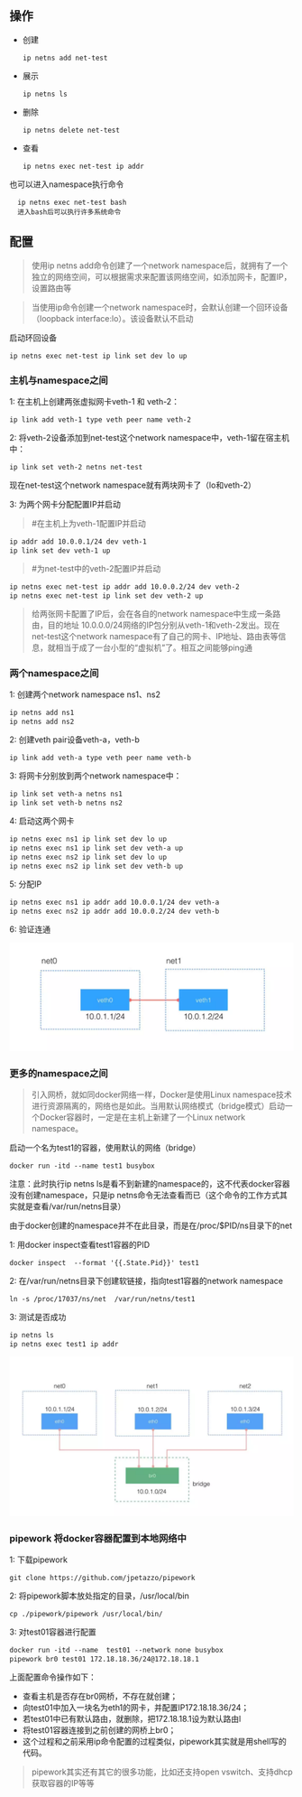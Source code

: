 ## 操作
* 创建
 
      ip netns add net-test
* 展示
   
      ip netns ls
* 删除
   
      ip netns delete net-test      
* 查看

      ip netns exec net-test ip addr
也可以进入namespace执行命令
      
      ip netns exec net-test bash
      进入bash后可以执行许多系统命令
      
      
## 配置
> 使用ip netns add命令创建了一个network namespace后，就拥有了一个独立的网络空间，可以根据需求来配置该网络空间，如添加网卡，配置IP，设置路由等

> 当使用ip命令创建一个network namespace时，会默认创建一个回环设备（loopback interface:lo）。该设备默认不启动

启动环回设备
    
    ip netns exec net-test ip link set dev lo up  
    
###  主机与namespace之间
1: 在主机上创建两张虚拟网卡veth-1 和 veth-2：

    ip link add veth-1 type veth peer name veth-2   
2: 将veth-2设备添加到net-test这个network namespace中，veth-1留在宿主机中：

    ip link set veth-2 netns net-test
现在net-test这个network namespace就有两块网卡了（lo和veth-2）

3: 为两个网卡分配配置IP并启动
>   #在主机上为veth-1配置IP并启动

    ip addr add 10.0.0.1/24 dev veth-1
    ip link set dev veth-1 up

> #为net-test中的veth-2配置IP并启动

    ip netns exec net-test ip addr add 10.0.0.2/24 dev veth-2
    ip netns exec net-test ip link set dev veth-2 up
> 给两张网卡配置了IP后，会在各自的network namespace中生成一条路由，目的地址 10.0.0.0/24网络的IP包分别从veth-1和veth-2发出。现在net-test这个network namespace有了自己的网卡、IP地址、路由表等信息，就相当于成了一台小型的“虚拟机”了。相互之间能够ping通
 
 
 ### 两个namespace之间
1: 创建两个network namespace ns1、ns2

    ip netns add ns1
    ip netns add ns2
2: 创建veth pair设备veth-a，veth-b

    ip link add veth-a type veth peer name veth-b
3: 将网卡分别放到两个network namespace中：
  
    ip link set veth-a netns ns1
    ip link set veth-b netns ns2
4: 启动这两个网卡

    ip netns exec ns1 ip link set dev lo up
    ip netns exec ns1 ip link set dev veth-a up
    ip netns exec ns2 ip link set dev lo up
    ip netns exec ns2 ip link set dev veth-b up
5: 分配IP

    ip netns exec ns1 ip addr add 10.0.0.1/24 dev veth-a
    ip netns exec ns2 ip addr add 10.0.0.2/24 dev veth-b
6: 验证连通

  ![""](pictures/namespace-namespace.png)

### 更多的namespace之间
 >  引入网桥，就如同docker网络一样，Docker是使用Linux namespace技术进行资源隔离的，网络也是如此。当用默认网络模式（bridge模式）启动一个Docker容器时，一定是在主机上新建了一个Linux network namespace。
 
启动一个名为test1的容器，使用默认的网络（bridge）
    
    docker run -itd --name test1 busybox
    
 注意：此时执行ip netns ls是看不到新建的namespace的，这不代表docker容器没有创建namespace，只是ip netns命令无法查看而已（这个命令的工作方式其实就是查看/var/run/netns目录）
 
 由于docker创建的namespace并不在此目录，而是在/proc/$PID/ns目录下的net
 
1: 用docker inspect查看test1容器的PID
  
    docker inspect  --format '{{.State.Pid}}' test1
2:  在/var/run/netns目录下创建软链接，指向test1容器的network namespace

    ln -s /proc/17037/ns/net  /var/run/netns/test1
3:  测试是否成功

    ip netns ls
    ip netns exec test1 ip addr
 
   ![""](pictures/muliti-namespace.png)
    
 ### pipework  将docker容器配置到本地网络中
1: 下载pipework

    git clone https://github.com/jpetazzo/pipework
2:  将pipework脚本放处指定的目录，/usr/local/bin

    cp ./pipework/pipework /usr/local/bin/
3:  对test01容器进行配置

    docker run -itd --name  test01 --network none busybox
    pipework br0 test01 172.18.18.36/24@172.18.18.1
  
上面配置命令操作如下：

- 查看主机是否存在br0网桥，不存在就创建；
- 向test01中加入一块名为eth1的网卡，并配置IP172.18.18.36/24；
- 若test01中已有默认路由，就删除，把172.18.18.1设为默认路由l
- 将test01容器连接到之前创建的网桥上br0；
- 这个过程和之前采用ip命令配置的过程类似，pipework其实就是用shell写的代码。

> pipework其实还有其它的很多功能，比如还支持open vswitch、支持dhcp获取容器的IP等等
 

